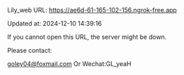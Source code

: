 Lily_web URL: https://ae6d-61-165-102-156.ngrok-free.app

Updated at: 2024-12-10 14:39:16

If you cannot open this URL, the server might be down.

Please contact: 

goley04@foxmail.com Or Wechat:GL_yeaH